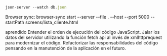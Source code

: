 ```js
json-server --watch db.json
```

Browser sync: browser-sync start --server --file . --host --port 5000 --startPath screens/lista_cliente.html

aprendido
Entender el orden de ejecución del código JavaScript.
Jalar los datos del servidor utilizando la función fetch api al invés de xmlhttprequest para modernizar el código.
Refactorizar las responsabilidades del código pensando en la manutención de la aplicación en el futuro.